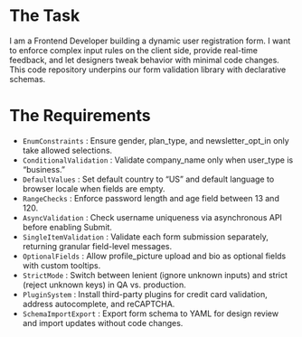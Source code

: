 # The Task

I am a Frontend Developer building a dynamic user registration form. I want to enforce complex input rules on the client side, provide real-time feedback, and let designers tweak behavior with minimal code changes. This code repository underpins our form validation library with declarative schemas.

# The Requirements

* `EnumConstraints` : Ensure gender, plan_type, and newsletter_opt_in only take allowed selections.
* `ConditionalValidation` : Validate company_name only when user_type is “business.”
* `DefaultValues` : Set default country to “US” and default language to browser locale when fields are empty.
* `RangeChecks` : Enforce password length and age field between 13 and 120.
* `AsyncValidation` : Check username uniqueness via asynchronous API before enabling Submit.
* `SingleItemValidation` : Validate each form submission separately, returning granular field-level messages.
* `OptionalFields` : Allow profile_picture upload and bio as optional fields with custom tooltips.
* `StrictMode` : Switch between lenient (ignore unknown inputs) and strict (reject unknown keys) in QA vs. production.
* `PluginSystem` : Install third-party plugins for credit card validation, address autocomplete, and reCAPTCHA.
* `SchemaImportExport` : Export form schema to YAML for design review and import updates without code changes.
